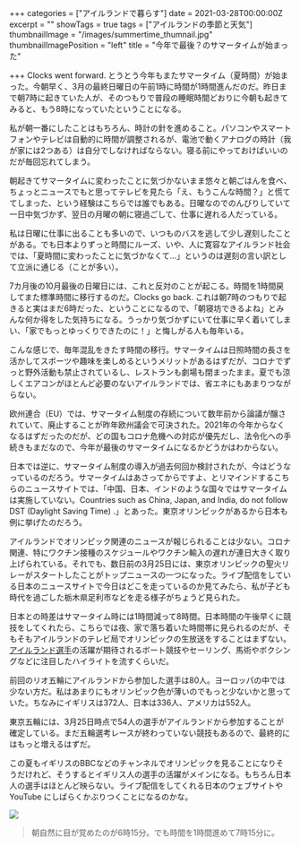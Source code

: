 +++
categories = ["アイルランドで暮らす"]
date = 2021-03-28T00:00:00Z
excerpt = ""
showTags = true
tags = ["アイルランドの季節と天気"]
thumbnailImage = "/images/summertime_thumnail.jpg"
thumbnailImagePosition = "left"
title = "今年で最後？のサマータイムが始まった"

+++
Clocks went forward. とうとう今年もまたサマータイム（夏時間）が始まった。今朝早く、3月の最終日曜日の午前1時に時間が1時間進んだのだ。昨日まで朝7時に起きていた人が、そのつもりで普段の睡眠時間どおりに今朝も起きてみると、もう8時になっていたということになる。

<!--more-->

私が朝一番にしたことはもちろん、時計の針を進めること。パソコンやスマートフォンやテレビは自動的に時間が調整されるが、電池で動くアナログの時計（我が家には2つある）は自分でしなければならない。寝る前にやっておけばいいのだが毎回忘れてしまう。

朝起きてサマータイムに変わったことに気づかないまま悠々と朝ごはんを食べ、ちょっとニュースでもと思ってテレビを見たら「え、もうこんな時間？」と慌ててしまった、という経験はこちらでは誰でもある。日曜なのでのんびりしていて一日中気づかず、翌日の月曜の朝に寝過ごして、仕事に遅れる人だっている。

私は日曜に仕事に出ることも多いので、いつものバスを逃して少し遅刻したことがある。でも日本よりずっと時間にルーズ、いや、人に寛容なアイルランド社会では、「夏時間に変わったことに気づかなくて…」というのは遅刻の言い訳として立派に通じる（ことが多い）。

7カ月後の10月最後の日曜日には、これと反対のことが起こる。時間を1時間戻してまた標準時間に移行するのだ。Clocks go back. これは朝7時のつもりで起きると実はまだ6時だった、ということになるので、「朝寝坊できるよね」とみんな何か得をした気持ちになる。うっかり気づかずにいて仕事に早く着いてしまい、「家でもっとゆっくりできたのに！」と悔しがる人も毎年いる。

こんな感じで、毎年混乱をきたす時間の移行。サマータイムは日照時間の長さを活かしてスポーツや趣味を楽しめるというメリットがあるはずだが、コロナでずっと野外活動も禁止されているし、レストランも劇場も閉まったまま。夏でも涼しくエアコンがほとんど必要のないアイルランドでは、省エネにもあまりつながらない。

欧州連合（EU）では、サマータイム制度の存続について数年前から論議が醸されていて、廃止することが昨年欧州議会で可決された。2021年の今年からなくなるはずだったのだが、どの国もコロナ危機への対応が優先だし、法令化への手続きもまだなので、今年が最後のサマータイムになるかどうかはわからない。

日本では逆に、サマータイム制度の導入が過去何回か検討されたが、今はどうなっているのだろう。サマータイムはあさってからですよ、とリマインドするこちらのニュースサイトでは、「中国、日本、インドのような国々ではサマータイムは実施していない。Countries such as China, Japan, and India, do not follow DST (Daylight Saving Time) .」とあった。東京オリンピックがあるから日本も例に挙げたのだろう。

アイルランドでオリンピック関連のニュースが報じられることは少ない。コロナ関連、特にワクチン接種のスケジュールやワクチン輸入の遅れが連日大きく取り上げられている。それでも、数日前の3月25日には、東京オリンピックの聖火リレーがスタートしたことがトップニュースの一つになった。ライブ配信をしている日本のニュースサイトで今日はどこを走っているのか見てみたら、私が子ども時代を過ごした栃木県足利市などを走る様子がちょうど見られた。

日本との時差はサマータイム時には1時間減って8時間。日本時間の午後早くに競技をしてくれたら、こちらでは夜、家で落ち着いた時間帯に見られるのだが、そもそもアイルランドのテレビ局でオリンピックの生放送をすることはまずない。[アイルランド選手](https://olympics.ie/ "Olympic Federation of Ireland")の活躍が期待されるボート競技やセーリング、馬術やボクシングなどに注目したハイライトを流すくらいだ。

前回のリオ五輪にアイルランドから参加した選手は80人。ヨーロッパの中では少ない方だ。私はあまりにもオリンピック色が薄いのでもっと少ないかと思っていた。ちなみにイギリスは372人、日本は336人、アメリカは552人。

東京五輪には、3月25日時点で54人の選手がアイルランドから参加することが確定している。まだ五輪選考レースが終わっていない競技もあるので、最終的にはもっと増えるはずだ。

この夏もイギリスのBBCなどのチャンネルでオリンピックを見ることになりそうだけれど、そうするとイギリス人の選手の活躍がメインになる。もちろん日本人の選手はほとんど映らない。ライブ配信をしてくれる日本のウェブサイトや YouTube にしばらくかぶりつくことになるのかな。

![](/images/summertime.jpg)

> 朝自然に目が覚めたのが6時15分。でも時間を1時間進めて7時15分に。